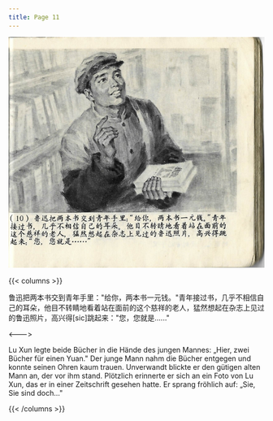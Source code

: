 ```yaml
---
title: Page 11
---
```


![luxun front](../../../images/luxun/MaiShuDeGuShi/11-page-00001.jpg)

{{< columns >}}

鲁迅把两本书交到青年手里："给你，两本书一元钱。"青年接过书，几乎不相信自己的耳朵，他目不转睛地看着站在面前的这个慈祥的老人，猛然想起在杂志上见过的鲁迅照片，高兴得\[sic\]跳起来："您，您就是......"

<--->

Lu Xun legte beide Bücher in die Hände des jungen Mannes: „Hier, zwei Bücher für einen Yuan." Der junge Mann nahm die Bücher entgegen und konnte seinen Ohren kaum trauen. Unverwandt blickte er den gütigen alten Mann an, der vor ihm stand. Plötzlich erinnerte er sich an ein Foto von Lu Xun, das er in einer Zeitschrift gesehen hatte. Er sprang fröhlich auf: „Sie, Sie sind doch..."

{{< /columns >}}